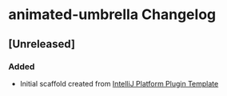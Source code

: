 <!-- Keep a Changelog guide -> https://keepachangelog.com -->

# animated-umbrella Changelog

## [Unreleased]
### Added
- Initial scaffold created from [IntelliJ Platform Plugin Template](https://github.com/JetBrains/intellij-platform-plugin-template)
